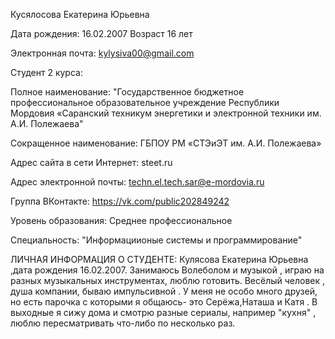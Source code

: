 Кусялосова Екатерина Юрьевна

Дата рождения: 16.02.2007
Возраст 16 лет

Электронная почта: kylysiva00@gmail.com

Студент 2 курса:

Полное наименование: "Государственное бюджетное профессиональное образовательное учреждение Республики Мордовия «Саранский техникум энергетики и электронной техники им. А.И. Полежаева"

Сокращенное наименование: ГБПОУ РМ «СТЭиЭТ им. А.И. Полежаева»

Адрес сайта в сети Интернет: steet.ru

Адрес электронной почты: techn.el.tech.sar@e-mordovia.ru

Группа ВКонтакте: https://vk.com/public202849242

Уровень образования: Среднее профессиональное

Специальность: "Информациионые системы и программирование"

ЛИЧНАЯ ИНФОРМАЦИЯ О СТУДЕНТЕ:
Кулясова Екатерина Юрьевна ,дата рождения 16.02.2007.
Занимаюсь Волеболом и музыкой , играю на разных музыкальных инструментах, люблю готовить. Весёлый человек , душа компании, бываю импульсивной . У меня не особо много друзей, но есть парочка с которыми я общаюсь- это Серёжа,Наташа и Катя . В выходные я сижу дома и смотрю разные сериалы, например "кухня" , люблю пересматривать что-либо по несколько раз.
